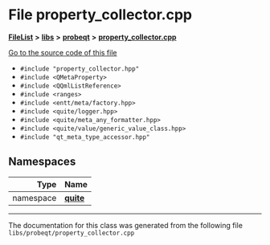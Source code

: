 

# File property\_collector.cpp



[**FileList**](files.md) **>** [**libs**](dir_6719ab1f1f7655efc2fa43f7eb574fd1.md) **>** [**probeqt**](dir_22ab9f3959c1273824a5221c73ee839d.md) **>** [**property\_collector.cpp**](property__collector_8cpp.md)

[Go to the source code of this file](property__collector_8cpp_source.md)



* `#include "property_collector.hpp"`
* `#include <QMetaProperty>`
* `#include <QQmlListReference>`
* `#include <ranges>`
* `#include <entt/meta/factory.hpp>`
* `#include <quite/logger.hpp>`
* `#include <quite/meta_any_formatter.hpp>`
* `#include <quite/value/generic_value_class.hpp>`
* `#include "qt_meta_type_accessor.hpp"`













## Namespaces

| Type | Name |
| ---: | :--- |
| namespace | [**quite**](namespacequite.md) <br> |





















































------------------------------
The documentation for this class was generated from the following file `libs/probeqt/property_collector.cpp`


